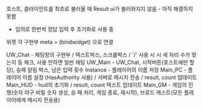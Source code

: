 호스트, 클라이언트를 최초로 불러올 때 Result ui가 불러와지지 않음 - 아직 해결하지 못함 
- 임의로 한번씩 정답 입력 후 초기화로 사용 중

위젯 각 구현부 meta = (bindwidget) 으로 연결

UW_Chat - 채팅창의 구현부 / 텍스트박스, 스크롤박스 / '/' 사용 시 시 세 자리 수가 맞는지 등 체크, 사용 안하면 일반 채팅
UW_Main - UW_Chat, 시작버튼(호스트에만 할당), 승패 알림 박스, 남은 입력 횟수
Instance - 플레이어의 이름 저장
Main_PC - 플레이어 이름 설정 (HasAuthority 사용) / 서버로 메시지 전송 / result, count 업데이트
Main_HUD - hud의 초기화 / result, count 텍스트 업데이트
Main_GM - 게임의 진행(숫자 야구 비밀 숫자 생성, 승 패 처리, 게임 종료, 재시작), 브로드 캐스트(모든 플레이어에게 메시지 전송용)